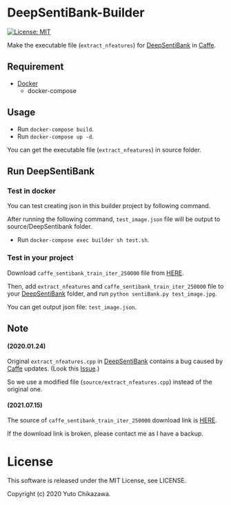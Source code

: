 # DeepSentiBank-Builder
[![License: MIT](https://img.shields.io/badge/License-MIT-yellow.svg)](https://opensource.org/licenses/MIT)

Make the executable file (`extract_nfeatures`) for [DeepSentiBank](https://github.com/generalmilk/DeepSentiBank) in [Caffe](https://github.com/BVLC/caffe).

## Requirement
- [Docker](https://www.docker.com/)
  - docker-compose

## Usage
- Run `docker-compose build`.
- Run `docker-compose up -d`.

You can get the executable file (`extract_nfeatures`) in source folder.

## Run DeepSentiBank
### Test in docker
You can test creating json in this builder project by following command.

After running the following command, `test_image.json` file will be output to source/DeepSentibank folder.
- Run `docker-compose exec builder sh test.sh`.

### Test in your project
Download `caffe_sentibank_train_iter_250000` file from [HERE](https://www.dropbox.com/s/lv3p67m21kr3mrg/caffe_sentibank_train_iter_250000?dl=1).

Then, add `extract_nfeatures` and `caffe_sentibank_train_iter_250000` file to your [DeepSentiBank](https://github.com/generalmilk/DeepSentiBank) folder, and run `python sentiBank.py test_image.jpg`. 

You can get output json file: `test_image.json`.



## Note
#### (2020.01.24) 
Original `extract_nfeatures.cpp` in [DeepSentiBank](https://github.com/generalmilk/DeepSentiBank) contains a bug caused by [Caffe](https://github.com/BVLC/caffe) updates. (Look this [Issue](https://github.com/BVLC/caffe/issues/4107).)

So we use a modified file (`source/extract_nfeatures.cpp`) instead of the original one.

#### (2021.07.15) 
The source of `caffe_sentibank_train_iter_250000` download link is [HERE](https://github.com/ColumbiaDVMM/ColumbiaImageSearch/blob/1326ee97ac1f032fdfbd5245c8356f59b254a9b5/cufacesearch/cufacesearch/featurizer/sbcmdline_img_featurizer.py#L18).

If the download link is broken, please contact me as I have a backup.



# License
This software is released under the MIT License, see LICENSE.

Copyright (c) 2020 Yuto Chikazawa.
